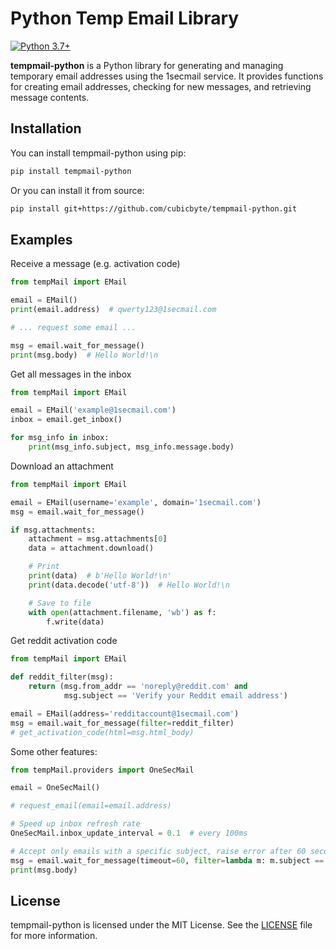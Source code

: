 # Python Temp Email Library

[![Python 3.7+](https://img.shields.io/badge/python-3.7+-blue.svg)](https://www.python.org/downloads)

**tempmail-python** is a Python library for generating and managing temporary email addresses using the 1secmail service. It provides functions for creating email addresses, checking for new messages, and retrieving message contents.

## Installation
You can install tempmail-python using pip:
```bash
pip install tempmail-python
```

Or you can install it from source:
```bash
pip install git+https://github.com/cubicbyte/tempmail-python.git
```

## Examples

Receive a message (e.g. activation code)
```python
from tempMail import EMail

email = EMail()
print(email.address)  # qwerty123@1secmail.com

# ... request some email ...

msg = email.wait_for_message()
print(msg.body)  # Hello World!\n
```

Get all messages in the inbox
```python
from tempMail import EMail

email = EMail('example@1secmail.com')
inbox = email.get_inbox()

for msg_info in inbox:
    print(msg_info.subject, msg_info.message.body)
```

Download an attachment
```python
from tempMail import EMail

email = EMail(username='example', domain='1secmail.com')
msg = email.wait_for_message()

if msg.attachments:
    attachment = msg.attachments[0]
    data = attachment.download()

    # Print
    print(data)  # b'Hello World!\n'
    print(data.decode('utf-8'))  # Hello World!\n

    # Save to file
    with open(attachment.filename, 'wb') as f:
        f.write(data)
```

Get reddit activation code
```python
from tempMail import EMail

def reddit_filter(msg):
    return (msg.from_addr == 'noreply@reddit.com' and
            msg.subject == 'Verify your Reddit email address')

email = EMail(address='redditaccount@1secmail.com')
msg = email.wait_for_message(filter=reddit_filter)
# get_activation_code(html=msg.html_body)
```

Some other features:
```python
from tempMail.providers import OneSecMail

email = OneSecMail()

# request_email(email=email.address)

# Speed up inbox refresh rate
OneSecMail.inbox_update_interval = 0.1  # every 100ms

# Accept only emails with a specific subject, raise error after 60 seconds
msg = email.wait_for_message(timeout=60, filter=lambda m: m.subject == 'Hello World!')
print(msg.body)
```

## License
tempmail-python is licensed under the MIT License. See the [LICENSE](LICENSE) file for more information.
